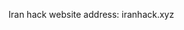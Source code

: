 Iran hack website address: iranhack.xyz
<!---
iranhackxyz/iranhackxyz is a ✨ special ✨ repository because its `README.md` (this file) appears on your GitHub profile.
You can click the Preview link to take a look at your changes.
--->
